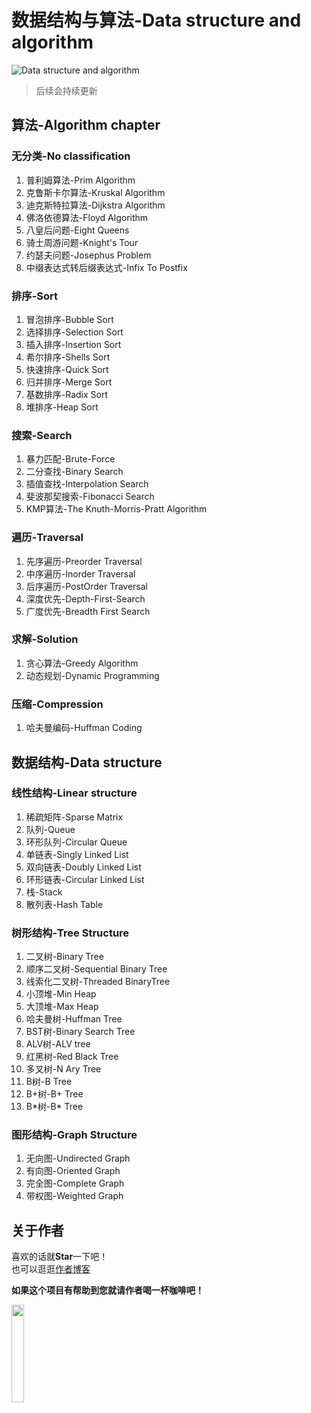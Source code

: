 # 数据结构与算法-Data structure and algorithm
![Data structure and algorithm](https://thumbnail0.baidupcs.com/thumbnail/5599a309au2813bd0d1ae8dbf14ad13e?fid=1347594197-250528-206682664147429&rt=pr&sign=FDTAER-DCb740ccc5511e5e8fedcff06b081203-3Tj4jf0YH6tsItc6BnwAZZAGYuU%3d&expires=8h&chkbd=0&chkv=0&dp-logid=3547607945029015642&dp-callid=0&time=1591023600&size=c10000_u10000&quality=90&vuk=1347594197&ft=image)
> 后续会持续更新
## 算法-Algorithm chapter
### 无分类-No classification
1. 普利姆算法-Prim Algorithm
2. 克鲁斯卡尔算法-Kruskal Algorithm
3. 迪克斯特拉算法-Dijkstra Algorithm
4. 佛洛依德算法-Floyd Algorithm
5. 八皇后问题-Eight Queens
6. 骑士周游问题-Knight's Tour
7. 约瑟夫问题-Josephus Problem
8. 中缀表达式转后缀表达式-Infix To Postfix
### 排序-Sort
1. 冒泡排序-Bubble Sort
2. 选择排序-Selection Sort
3. 插入排序-Insertion Sort
4. 希尔排序-Shells Sort
5. 快速排序-Quick Sort
6. 归并排序-Merge Sort
7. 基数排序-Radix Sort
8. 堆排序-Heap Sort
### 搜索-Search
1. 暴力匹配-Brute-Force
2. 二分查找-Binary Search
3. 插值查找-Interpolation Search
4. 斐波那契搜索-Fibonacci Search
5. KMP算法-The Knuth-Morris-Pratt Algorithm
### 遍历-Traversal
1. 先序遍历-Preorder Traversal
2. 中序遍历-Inorder Traversal
3. 后序遍历-PostOrder Traversal
4. 深度优先-Depth-First-Search
5. 广度优先-Breadth First Search
### 求解-Solution
1. 贪心算法-Greedy Algorithm
2. 动态规划-Dynamic Programming
### 压缩-Compression
1. 哈夫曼编码-Huffman Coding
## 数据结构-Data structure
### 线性结构-Linear structure
1. 稀疏矩阵-Sparse Matrix
2. 队列-Queue
3. 环形队列-Circular Queue
4. 单链表-Singly Linked List
5. 双向链表-Doubly Linked List
6. 环形链表-Circular Linked List
7. 栈-Stack
8. 散列表-Hash Table
### 树形结构-Tree Structure
1. 二叉树-Binary Tree
2. 顺序二叉树-Sequential Binary Tree
3. 线索化二叉树-Threaded BinaryTree
4. 小顶堆-Min Heap
5. 大顶堆-Max Heap
6. 哈夫曼树-Huffman Tree
8. BST树-Binary Search Tree
9. ALV树-ALV tree
10. 红黑树-Red Black Tree
11. 多叉树-N Ary Tree
12. B树-B Tree
14. B+树-B+ Tree
15. B\*树-B\* Tree
### 图形结构-Graph Structure
1. 无向图-Undirected Graph
2. 有向图-Oriented Graph
3. 完全图-Complete Graph
4. 带权图-Weighted Graph
## 关于作者

喜欢的话就**Star**一下吧！  
也可以逛逛[作者博客](http://blog.anydevelop.cn/)

**如果这个项目有帮助到您就请作者喝一杯咖啡吧！**

<img src="https://thumbnail0.baidupcs.com/thumbnail/8a07b4270i448d80a64426cc76b84974?fid=1347594197-250528-144570596466445&rt=pr&sign=FDTAER-DCb740ccc5511e5e8fedcff06b081203-aRoEZsomCPFMY%2fr92yeKezrN7XM%3d&expires=8h&chkbd=0&chkv=0&dp-logid=3547709294384178281&dp-callid=0&time=1591023600&size=c10000_u10000&quality=90&vuk=1347594197&ft=image" width="20%"/>